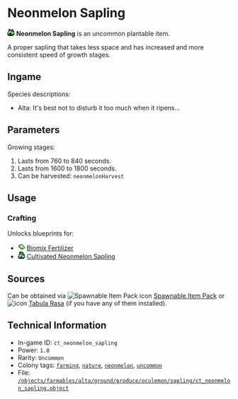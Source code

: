 # Neonmelon Sapling

<img src="https://raw.githubusercontent.com/Ceterai/Enternia/main/objects/farmables/alta/ground/produce/oculemon/sapling/icon.png" alt="Neonmelon Sapling icon" loading="lazy" height="16px" width="auto" /> **Neonmelon Sapling** is an uncommon plantable item.

A proper sapling that takes less space and has increased and more consistent speed of growth stages.

## Ingame

Species descriptions:

- Alta: It's best not to disturb it too much when it ripens...

## Parameters

Growing stages:

1. Lasts from 760 to 840 seconds.
2. Lasts from 1600 to 1800 seconds.
3. Can be harvested:
`neonmelonHarvest`

## Usage

### Crafting

Unlocks blueprints for:

- <img src="https://raw.githubusercontent.com/Ceterai/Enternia/main/items/active/alta/tools/fertilize/ct_biomix_fertilizer.png" alt="Biomix Fertilizer icon" loading="lazy" height="16px" width="auto" /> [Biomix Fertilizer](https://ceterai.github.io/MyEnternia/Wiki/BiomixFertilizer)
- <img src="https://raw.githubusercontent.com/Ceterai/Enternia/main/objects/farmables/alta/ground/produce/oculemon/cultivated/icon.png" alt="Cultivated Neonmelon Sapling icon" loading="lazy" height="16px" width="auto" /> [Cultivated Neonmelon Sapling](https://ceterai.github.io/MyEnternia/Wiki/CultivatedNeonmelonSapling)

## Sources

Can be obtained via <img src="https://raw.githubusercontent.com/Silverfeelin/Starbound-SpawnableItemPack/master/interface/sip/iconSmall.png" alt="Spawnable Item Pack icon" width="18" height="14"/> [Spawnable Item Pack](https://steamcommunity.com/sharedfiles/filedetails/?id=733665104) or <img src="https://steamuserimages-a.akamaihd.net/ugc/263843960696222713/3EC9A7C005541F7D577EBCB8C5736B4EFC9973D6/" alt="icon" width="8" height="12"/> [Tabula Rasa](https://community.playstarbound.com/resources/the-tabula-rasa.3222/) (if you have any of them installed).

## Technical Information

- In-game ID: `ct_neonmelon_sapling`
- Power: `1.0`
- Rarity: `Uncommon`
- Colony tags: [`farming`](https://ceterai.github.io/MyEnternia/Wiki/Tags/Farming), [`nature`](https://ceterai.github.io/MyEnternia/Wiki/Tags/Nature), [`neonmelon`](https://ceterai.github.io/MyEnternia/Wiki/Tags/Neonmelon), [`uncommon`](https://ceterai.github.io/MyEnternia/Wiki/Tags/Uncommon)
- File: [`/objects/farmables/alta/ground/produce/oculemon/sapling/ct_neonmelon_sapling.object`](https://github.com/Ceterai/Enternia/blob/main/objects/farmables/alta/ground/produce/oculemon/sapling/ct_neonmelon_sapling.object)
